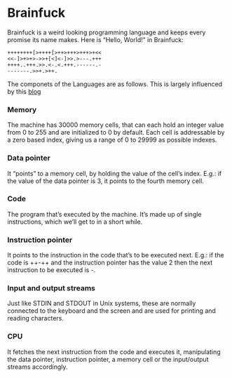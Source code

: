 # Brainfuck

Brainfuck is a weird looking programming language and keeps every promise its name makes. Here is “Hello, World!” in Brainfuck:

```
++++++++[>++++[>++>+++>+++>+<<
<<-]>+>+>->>+[<]<-]>>.>---.+++
++++..+++.>>.<-.<.+++.------.-
-------.>>+.>++.
```

The componets of the Languages are as follows. 
This is largely influenced by this [blog](https://thorstenball.com/blog/2017/01/04/a-virtual-brainfuck-machine-in-go/)

### Memory

The machine has 30000 memory cells, that can each hold an integer value from 0 to 255 and are initialized to 0 by default. Each cell is addressable by a zero based index, giving us a range of 0 to 29999 as possible indexes.

### Data pointer
It “points” to a memory cell, by holding the value of the cell’s index. E.g.: if the value of the data pointer is 3, it points to the fourth memory cell.

### Code
The program that’s executed by the machine. It’s made up of single instructions, which we’ll get to in a short while.

### Instruction pointer

It points to the instruction in the code that’s to be executed next. E.g.: if the code is ++-++ and the instruction pointer has the value 2 then the next instruction to be executed is -.

### Input and output streams
Just like STDIN and STDOUT in Unix systems, these are normally connected to the keyboard and the screen and are used for printing and reading characters.

### CPU
It fetches the next instruction from the code and executes it, manipulating the data pointer, instruction pointer, a memory cell or the input/output streams accordingly.
